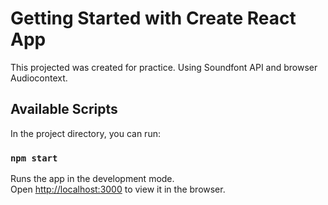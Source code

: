 # Getting Started with Create React App
This projected was created for practice. Using Soundfont API and browser Audiocontext.

## Available Scripts

In the project directory, you can run:

### `npm start`

Runs the app in the development mode.\
Open [http://localhost:3000](http://localhost:3000) to view it in the browser.


